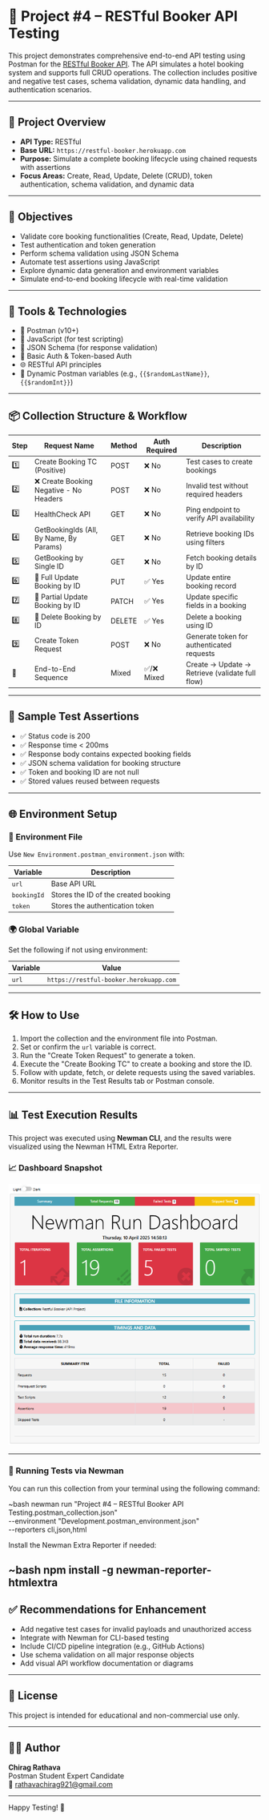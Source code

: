 # 🧪 Project #4 – RESTful Booker API Testing

This project demonstrates comprehensive end-to-end API testing using Postman for the [RESTful Booker API](https://restful-booker.herokuapp.com). The API simulates a hotel booking system and supports full CRUD operations. The collection includes positive and negative test cases, schema validation, dynamic data handling, and authentication scenarios.

---

## 📄 Project Overview

- **API Type:** RESTful
- **Base URL:** `https://restful-booker.herokuapp.com`
- **Purpose:** Simulate a complete booking lifecycle using chained requests with assertions
- **Focus Areas:** Create, Read, Update, Delete (CRUD), token authentication, schema validation, and dynamic data

---

## 🎯 Objectives

- Validate core booking functionalities (Create, Read, Update, Delete)
- Test authentication and token generation
- Perform schema validation using JSON Schema
- Automate test assertions using JavaScript
- Explore dynamic data generation and environment variables
- Simulate end-to-end booking lifecycle with real-time validation

---

## 🧰 Tools & Technologies

- 🧪 Postman (v10+)
- 📜 JavaScript (for test scripting)
- 📄 JSON Schema (for response validation)
- 🔐 Basic Auth & Token-based Auth
- 🌐 RESTful API principles
- 🧪 Dynamic Postman variables (e.g., `{{$randomLastName}}`, `{{$randomInt}}`)

---

## 📦 Collection Structure & Workflow

| Step | Request Name                                       | Method | Auth Required | Description                                      |
|------|----------------------------------------------------|--------|----------------|--------------------------------------------------|
| 1️⃣   | Create Booking TC (Positive)                      | POST   | ❌ No           | Test cases to create bookings                    |
| 2️⃣   | ❌ Create Booking Negative - No Headers           | POST   | ❌ No           | Invalid test without required headers            |
| 3️⃣   | HealthCheck API                                   | GET    | ❌ No           | Ping endpoint to verify API availability         |
| 4️⃣   | GetBookingIds (All, By Name, By Params)           | GET    | ❌ No           | Retrieve booking IDs using filters               |
| 5️⃣   | GetBooking by Single ID                           | GET    | ❌ No           | Fetch booking details by ID                      |
| 6️⃣   | 🔐 Full Update Booking by ID                      | PUT    | ✅ Yes          | Update entire booking record                     |
| 7️⃣   | 🔐 Partial Update Booking by ID                   | PATCH  | ✅ Yes          | Update specific fields in a booking              |
| 8️⃣   | 🔐 Delete Booking by ID                           | DELETE | ✅ Yes          | Delete a booking using ID                        |
| 9️⃣   | Create Token Request                              | POST   | ❌ No           | Generate token for authenticated requests        |
| 🔁    | End-to-End Sequence                               | Mixed  | ✅/❌ Mixed     | Create → Update → Retrieve (validate full flow)  |

---

## 🧪 Sample Test Assertions

- ✅ Status code is 200
- ✅ Response time < 200ms
- ✅ Response body contains expected booking fields
- ✅ JSON schema validation for booking structure
- ✅ Token and booking ID are not null
- ✅ Stored values reused between requests

---

## 🌐 Environment Setup

### 🔧 Environment File

Use `New Environment.postman_environment.json` with:

| Variable   | Description                          |
|------------|--------------------------------------|
| `url`      | Base API URL                         |
| `bookingId`| Stores the ID of the created booking |
| `token`    | Stores the authentication token      |

### 🌍 Global Variable

Set the following if not using environment:

| Variable | Value                                 |
|----------|----------------------------------------|
| `url`    | `https://restful-booker.herokuapp.com` |

---

## 🛠️ How to Use

1. Import the collection and the environment file into Postman.
2. Set or confirm the `url` variable is correct.
3. Run the "Create Token Request" to generate a token.
4. Execute the "Create Booking TC" to create a booking and store the ID.
5. Follow with update, fetch, or delete requests using the saved variables.
6. Monitor results in the Test Results tab or Postman console.

---

## 📊 Test Execution Results

This project was executed using **Newman CLI**, and the results were visualized using the Newman HTML Extra Reporter. 

### 📈 Dashboard Snapshot

![Newman Run Dashboard](Newman/screenshot-newman-dashboard.png)

---

### 🚀 Running Tests via Newman

You can run this collection from your terminal using the following command:

~bash
newman run "Project #4 – RESTful Booker API Testing.postman_collection.json" \
  --environment "Development.postman_environment.json" \
  --reporters cli,json,html

Install the Newman Extra Reporter if needed:

~bash
npm install -g newman-reporter-htmlextra
---

## ✅ Recommendations for Enhancement

- Add negative test cases for invalid payloads and unauthorized access
- Integrate with Newman for CLI-based testing
- Include CI/CD pipeline integration (e.g., GitHub Actions)
- Use schema validation on all major response objects
- Add visual API workflow documentation or diagrams

---

## 📄 License

This project is intended for educational and non-commercial use only.

---

## 👨‍💻 Author

**Chirag Rathava**  
Postman Student Expert Candidate  
📧 [rathavachirag921@gmail.com](mailto:rathavachirag921@gmail.com)

---

Happy Testing! 🚀
